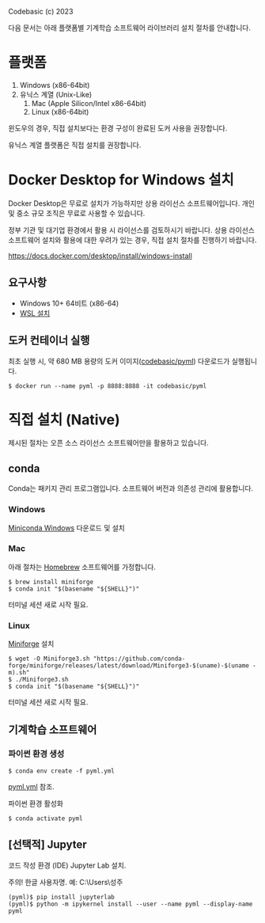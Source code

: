 Codebasic (c) 2023

다음 문서는 아래 플랫폼별 기계학습 소프트웨어 라이브러리 설치 절차를 안내합니다.

# 플랫폼

1. Windows (x86-64bit)
1. 유닉스 계열 (Unix-Like)
    1. Mac (Apple Silicon/Intel x86-64bit)
    1. Linux (x86-64bit)

윈도우의 경우, 직접 설치보다는 환경 구성이 완료된 도커 사용을 권장합니다. 

유닉스 계열 플랫폼은 직접 설치를 권장합니다.

# Docker Desktop for Windows 설치

Docker Desktop은 무료로 설치가 가능하지만 상용 라이선스 소프트웨어입니다. 개인 및 중소 규모 조직은 무료로 사용할 수 있습니다. 

정부 기관 및 대기업 환경에서 활용 시 라이선스를 검토하시기 바랍니다. 상용 라이선스 소프트웨어 설치와 활용에 대한 우려가 있는 경우, 직접 설치 절차를 진행하기 바랍니다.

https://docs.docker.com/desktop/install/windows-install

## 요구사항

* Windows 10+ 64비트 (x86-64)
* [WSL 설치](https://learn.microsoft.com/ko-kr/windows/wsl/install#install-wsl-command)

## 도커 컨테이너 실행

최초 실행 시, 약 680 MB 용량의 도커 이미지([codebasic/pyml](https://hub.docker.com/r/codebasic/pyml)) 다운로드가 실행됩니다.

```
$ docker run --name pyml -p 8888:8888 -it codebasic/pyml
```
# 직접 설치 (Native)

제시된 절차는 오픈 소스 라이선스 소프트웨어만을 활용하고 있습니다.

## conda

Conda는 패키지 관리 프로그램입니다. 소프트웨어 버전과 의존성 관리에 활용합니다.

### Windows

[Miniconda Windows](https://repo.anaconda.com/miniconda/Miniconda3-latest-Windows-x86_64.exe) 다운로드 및 설치

### Mac

아래 절차는 [Homebrew](https://brew.sh/index_ko) 소프트웨어를 가정합니다.

```
$ brew install miniforge
$ conda init "$(basename "${SHELL}")"
```
터미널 세션 새로 시작 필요.

### Linux

[Miniforge](https://github.com/conda-forge/miniforge) 설치
```
$ wget -O Miniforge3.sh "https://github.com/conda-forge/miniforge/releases/latest/download/Miniforge3-$(uname)-$(uname -m).sh"
$ ./Miniforge3.sh
$ conda init "$(basename "${SHELL}")"
```
터미널 세션 새로 시작 필요.

## 기계학습 소프트웨어

### 파이썬 환경 생성

```
$ conda env create -f pyml.yml
```

[pyml.yml](pyml.yml) 참조.

파이썬 환경 활성화
```
$ conda activate pyml
```

##  [선택적] Jupyter

코드 작성 환경 (IDE) Jupyter Lab 설치.

주의! 한글 사용자명. 예: C:\Users\성주

```
(pyml)$ pip install jupyterlab
(pyml)$ python -m ipykernel install --user --name pyml --display-name pyml
```